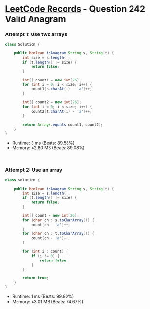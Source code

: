 # [LeetCode Records](../../README.md) - Question 242 Valid Anagram

### Attempt 1: Use two arrays
```java
class Solution {

    public boolean isAnagram(String s, String t) {
        int size = s.length();
        if (t.length() != size) {
            return false;
        }

        int[] count1 = new int[26];
        for (int i = 0; i < size; i++) {
            count1[s.charAt(i) - 'a']++;
        }

        int[] count2 = new int[26];
        for (int i = 0; i < size; i++) {
            count2[t.charAt(i) - 'a']++;
        }

        return Arrays.equals(count1, count2);
    }
}
```
- Runtime: 3 ms (Beats: 89.58%)
- Memory: 42.80 MB (Beats: 89.08%)

<br>

### Attempt 2: Use an array
```java
class Solution {

    public boolean isAnagram(String s, String t) {
        int size = s.length();
        if (t.length() != size) {
            return false;
        }

        int[] count = new int[26];
        for (char ch : s.toCharArray()) {
            count[ch - 'a']++;
        }
        for (char ch : t.toCharArray()) {
            count[ch - 'a']--;
        }

        for (int i : count) {
            if (i != 0) {
                return false;
            }
        }

        return true;
    }
}
```
- Runtime: 1 ms (Beats: 99.80%)
- Memory: 43.01 MB (Beats: 74.67%)

<br>
